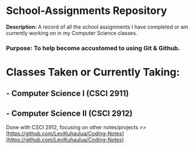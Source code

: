 # **School-Assignments Repository**

**Description:** A record of all the school assignments I have completed or am currently working on in my Computer Science classes. 

### Purpose: To help become accustomed to using Git & Github. 

# Classes Taken or Currently Taking: 
## - Computer Science I  (CSCI 2911)
## - Computer Science II (CSCI 2912)
Done with CSCI 2912, focusing on other notes/projects >> [https://github.com/LeviKuhaulua/Coding-Notes](https://github.com/LeviKuhaulua/Coding-Notes)